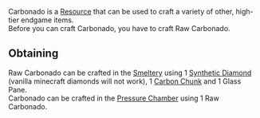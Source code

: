 Carbonado is a [Resource](https://github.com/Slimefun/Slimefun4/wiki/Resources) that can be used to craft a variety of other, high-tier endgame items.  
Before you can craft Carbonado, you have to craft Raw Carbonado.

## Obtaining
Raw Carbonado can be crafted in the [Smeltery](https://github.com/Slimefun/Slimefun4/wiki/Smeltery) using 1 [Synthetic Diamond](https://github.com/Slimefun/Slimefun4/wiki/Synthetic-Diamond) (vanilla minecraft diamonds will not work), 1 [Carbon Chunk](https://github.com/Slimefun/Slimefun4/wiki/Carbon-Chunk) and 1 Glass Pane.  
Carbonado can be crafted in the [Pressure Chamber](https://github.com/Slimefun/Slimefun4/wiki/Pressure-Chamber) using 1 Raw Carbonado.
